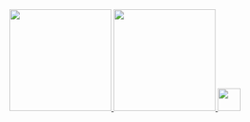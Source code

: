 <div>
<a href="https://github.com/H1t4l0">
<img loading="lazy" height="180em" src="https://github-readme-stats.vercel.app/api/top-langs/?username=H1t4l0&layout=compact&langs_count=7&theme=dracula"/>
<img loading="lazy" height="180em" src="https://github-readme-stats.vercel.app/api?username=H1t4l0&show_icons=true&theme=dracula&include_all_commits=true&count_private=false"/>
 <img loading="lazy" src="https://cdn.jsdelivr.net/gh/devicons/devicon/icons/git/git-original.svg" width="40" height="40"/>
</div>
